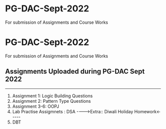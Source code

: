 # PG-DAC-Sept-2022
For submission of Assignments and Course Works
# PG-DAC-Sept-2022
For submission of Assignments and Course Works
## Assignments Uploaded during PG-DAC Sept 2022
<hr>

1. Assignment 1: Logic Building Questions
2. Assignment 2: Pattern Type Questions
3. Assignment 3-6: OOPJ
4. Lab Practise Assigmnets : DSA
---->Extra:: Diwali Holiday Homework<-----
5. DBT
